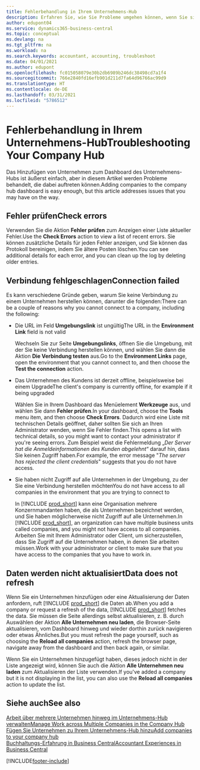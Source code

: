 ```yaml
---
title: Fehlerbehandlung in Ihrem Unternehmens-Hub
description: Erfahren Sie, wie Sie Probleme umgehen können, wenn Sie sich im Unternehmenshub in Dynamics 365 Business Central befinden, um die Arbeit über mehrere Unternehmen hinweg zu verwalten.
author: edupont04
ms.service: dynamics365-business-central
ms.topic: conceptual
ms.devlang: na
ms.tgt_pltfrm: na
ms.workload: na
ms.search.keywords: accountant, accounting, troubleshoot
ms.date: 04/01/2021
ms.author: edupont
ms.openlocfilehash: fc015058079e30b2db6989b246dc38498cd7a1f4
ms.sourcegitcommit: 766e2840fd16efb901d211d7fa64d96766ac99d9
ms.translationtype: HT
ms.contentlocale: de-DE
ms.lasthandoff: 03/31/2021
ms.locfileid: "5786512"
---
```

# <a name="troubleshooting-your-company-hub"></a><span data-ttu-id="6ee47-103">Fehlerbehandlung in Ihrem Unternehmens-Hub</span><span class="sxs-lookup"><span data-stu-id="6ee47-103">Troubleshooting Your Company Hub</span></span>

<span data-ttu-id="6ee47-104">Das Hinzufügen von Unternehmen zum Dashboard des Unternehmens-Hubs ist äußerst einfach, aber in diesem Artikel werden Probleme behandelt, die dabei auftreten können.</span><span class="sxs-lookup"><span data-stu-id="6ee47-104">Adding companies to the company hub dashboard is easy enough, but this article addresses issues that you may have on the way.</span></span>  

## <a name="check-errors"></a><span data-ttu-id="6ee47-105">Fehler prüfen</span><span class="sxs-lookup"><span data-stu-id="6ee47-105">Check errors</span></span>

<span data-ttu-id="6ee47-106">Verwenden Sie die Aktion **Fehler prüfen** zum Anzeigen einer Liste aktueller Fehler.</span><span class="sxs-lookup"><span data-stu-id="6ee47-106">Use the **Check Errors** action to view a list of recent errors.</span></span> <span data-ttu-id="6ee47-107">Sie können zusätzliche Details für jeden Fehler anzeigen, und Sie können das Protokoll bereinigen, indem Sie ältere Posten löschen.</span><span class="sxs-lookup"><span data-stu-id="6ee47-107">You can see additional details for each error, and you can clean up the log by deleting older entries.</span></span>  

## <a name="connection-failed"></a><span data-ttu-id="6ee47-108">Verbindung fehlgeschlagen</span><span class="sxs-lookup"><span data-stu-id="6ee47-108">Connection failed</span></span>

<span data-ttu-id="6ee47-109">Es kann verschiedene Gründe geben, warum Sie keine Verbindung zu einem Unternehmen herstellen können, darunter die folgenden:</span><span class="sxs-lookup"><span data-stu-id="6ee47-109">There can be a couple of reasons why you cannot connect to a company, including the following:</span></span>

- <span data-ttu-id="6ee47-110">Die URL im Feld **Umgebungslink** ist ungültig</span><span class="sxs-lookup"><span data-stu-id="6ee47-110">The URL in the **Environment Link** field is not valid</span></span>  

  <span data-ttu-id="6ee47-111">Wechseln Sie zur Seite **Umgebungslinks**, öffnen Sie die Umgebung, mit der Sie keine Verbindung herstellen können, und wählen Sie dann die Aktion **Die Verbindung testen** aus.</span><span class="sxs-lookup"><span data-stu-id="6ee47-111">Go to the **Environment Links** page, open the environment that you cannot connect to, and then choose the **Test the connection** action.</span></span>  
- <span data-ttu-id="6ee47-112">Das Unternehmen des Kundens ist derzeit offline, beispielsweise bei einem Upgrade</span><span class="sxs-lookup"><span data-stu-id="6ee47-112">The client's company is currently offline, for example if it being upgraded</span></span>

  <span data-ttu-id="6ee47-113">Wählen Sie in Ihrem Dashboard das Menüelement **Werkzeuge** aus, und wählen Sie dann **Fehler prüfen**.</span><span class="sxs-lookup"><span data-stu-id="6ee47-113">In your dashboard, choose the **Tools** menu item, and then choose **Check Errors**.</span></span> <span data-ttu-id="6ee47-114">Dadurch wird eine Liste mit technischen Details geöffnet, daher sollten Sie sich an Ihren Administrator wenden, wenn Sie Fehler finden.</span><span class="sxs-lookup"><span data-stu-id="6ee47-114">This opens a list with technical details, so you might want to contact your administrator if you're seeing errors.</span></span> <span data-ttu-id="6ee47-115">Zum Beispiel weist die Fehlermeldung „*Der Server hat die Anmeldeinformationen des Kunden abgelehnt*“ darauf hin, dass Sie keinen Zugriff haben.</span><span class="sxs-lookup"><span data-stu-id="6ee47-115">For example, the error message "*The server has rejected the client credentials*" suggests that you do not have access.</span></span>  
- <span data-ttu-id="6ee47-116">Sie haben nicht Zugriff auf alle Unternehmen in der Umgebung, zu der Sie eine Verbindung herstellen möchten</span><span class="sxs-lookup"><span data-stu-id="6ee47-116">You do not have access to all companies in the environment that you are trying to connect to</span></span>

  <span data-ttu-id="6ee47-117">In [!INCLUDE [prod_short](includes/prod_short.md)] kann eine Organisation mehrere Konzernmandanten haben, die als Unternehmen bezeichnet werden, und Sie haben möglicherweise nicht Zugriff auf alle Unternehmen.</span><span class="sxs-lookup"><span data-stu-id="6ee47-117">In [!INCLUDE [prod_short](includes/prod_short.md)], an organization can have multiple business units called companies, and you might not have access to all companies.</span></span> <span data-ttu-id="6ee47-118">Arbeiten Sie mit Ihrem Administrator oder Client, um sicherzustellen, dass Sie Zugriff auf die Unternehmen haben, in denen Sie arbeiten müssen.</span><span class="sxs-lookup"><span data-stu-id="6ee47-118">Work with your administrator or client to make sure that you have access to the companies that you have to work in.</span></span>  

## <a name="data-does-not-refresh"></a><span data-ttu-id="6ee47-119">Daten werden nicht aktualisiert</span><span class="sxs-lookup"><span data-stu-id="6ee47-119">Data does not refresh</span></span>

<span data-ttu-id="6ee47-120">Wenn Sie ein Unternehmen hinzufügen oder eine Aktualisierung der Daten anfordern, ruft [!INCLUDE [prod_short](includes/prod_short.md)] die Daten ab.</span><span class="sxs-lookup"><span data-stu-id="6ee47-120">When you add a company or request a refresh of the data, [!INCLUDE [prod_short](includes/prod_short.md)] fetches the data.</span></span> <span data-ttu-id="6ee47-121">Sie müssen die Seite allerdings selbst aktualisieren, z. B. durch Auswählen der Aktion **Alle Unternehmen neu laden**, die Browser-Seite aktualisieren, vom Dashboard hinweg und wieder dorthin zurück navigieren oder etwas Ähnliches.</span><span class="sxs-lookup"><span data-stu-id="6ee47-121">But you must refresh the page yourself, such as choosing the **Reload all companies** action, refresh the browser page, navigate away from the dashboard and then back again, or similar.</span></span>  

<span data-ttu-id="6ee47-122">Wenn Sie ein Unternehmen hinzugefügt haben, dieses jedoch nicht in der Liste angezeigt wird, können Sie auch die Aktion **Alle Unternehmen neu laden** zum Aktualisieren der Liste verwenden.</span><span class="sxs-lookup"><span data-stu-id="6ee47-122">If you've added a company but it is not displaying in the list, you can also use the **Reload all companies** action to update the list.</span></span>

## <a name="see-also"></a><span data-ttu-id="6ee47-123">Siehe auch</span><span class="sxs-lookup"><span data-stu-id="6ee47-123">See also</span></span>

[<span data-ttu-id="6ee47-124">Arbeit über mehrere Unternehmen hinweg im Unternehmens-Hub verwalten</span><span class="sxs-lookup"><span data-stu-id="6ee47-124">Manage Work across Multiple Companies in the Company Hub</span></span>](company-hub.md)  
[<span data-ttu-id="6ee47-125">Fügen Sie Unternehmen zu Ihrem Unternehmens-Hub hinzu</span><span class="sxs-lookup"><span data-stu-id="6ee47-125">Add companies to your company hub</span></span>](company-hub-add-company.md)  
[<span data-ttu-id="6ee47-126">Buchhaltungs-Erfahrung in Business Central</span><span class="sxs-lookup"><span data-stu-id="6ee47-126">Accountant Experiences in Business Central</span></span>](finance-accounting.md)  


[!INCLUDE[footer-include](includes/footer-banner.md)]